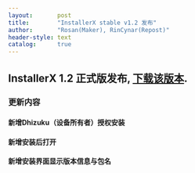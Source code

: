 ```yaml
---
layout:       post
title:        "InstallerX stable v1.2 发布"
author:       "Rosan(Maker), RinCynar(Repost)"
header-style: text
catalog:      true
---
```

## InstallerX 1.2 正式版发布, [下载该版本](/file/InstallerX-stable-v1.2.apk).
### 更新内容
#### 新增Dhizuku（设备所有者）授权安装
#### 新增安装后打开
#### 新增安装界面显示版本信息与包名
